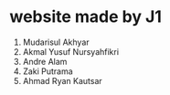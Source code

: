 # website made by J1
1. Mudarisul Akhyar
2. Akmal Yusuf Nursyahfikri
3. Andre Alam
4. Zaki Putrama
5. Ahmad Ryan Kautsar
